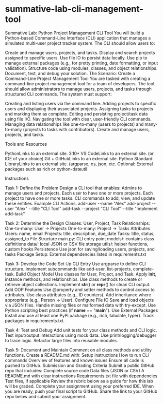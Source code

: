 # summative-lab-cli-management-tool

Summative Lab: Python Project Management CLI Tool 
You will build a Python-based Command-Line Interface (CLI) application that manages a simulated multi-user project tracker system. The CLI should allow users to:

Create and manage users, projects, and tasks.
Display and search projects assigned to specific users.
Use file IO to persist data locally.
Use pip to manage external packages (e.g., for pretty printing, date formatting, or input validation).
Structure code using modules, classes, and object relationships.
Document, test, and debug your solution.
The Scenario: Create a Command-Line Project Management Tool 
You are tasked with creating a command-line project management tool for a team of developers. The tool should allow administrators to manage users, projects, and tasks through structured CLI commands. The system must support:

Creating and listing users via the command line.
Adding projects to specific users and displaying their associated projects.
Assigning tasks to projects and marking them as complete.
Editing and persisting project/task data using file I/O.
Navigating the tool with clear, user-friendly CLI commands.
Managing data relationships like one-to-many (users to projects) and many-to-many (projects to tasks with contributors).
Create and manage users, projects, and tasks.

Tools and Resources

PythonLinks to an external site. 3.10+
VS CodeLinks to an external site. (or IDE of your choice)
Git + GitHubLinks to an external site.
Python Standard LibraryLinks to an external site. (argparse, os, json, etc.
Optional: External packages such as rich or python-dateutil

Instructions

Task 1: Define the Problem
Design a CLI tool that enables:
Admins to manage users and projects.
Each user to have one or more projects.
Each project to have one or more tasks.
CLI commands to add, view, and update these entities.
Example CLI Actions:
add-user --name "Alex"
add-project --user "Alex" --title "CLI Tool"
add-task --project "CLI Tool" --title "Implement add-task"

Task 2: Determine the Design
Classes: User, Project, Task
Relationships:
One-to-many: User -> Projects
One-to-many: Project -> Tasks
Attributes
Users: name, email
Projects: title, description, due_date
Tasks: title, status, assigned_to
File Structure
main.py: CLI entry point
models/: contains class definitions
data/: local JSON or CSV file storage
utils/: helper functions, custom hooks
Persistence
Use json for saving/loading users, projects, and tasks
Package Setup:
External dependencies listed in requirements.txt

Task 3: Develop the Code
Set Up CLI Entry
Use argparse to define CLI structure.
Implement subcommands like add-user, list-projects, complete-task.
Build Object Model
Use classes for User, Project, and Task.
Apply __init__, instance methods, and relationships.
Use class methods to create or retrieve object collections.
Implement __str__() or __repr__() for clean CLI output.
Add OOP Features
Use @property and setter methods to control access to attributes.
Use class attributes (e.g., ID counters).
Add inheritance where appropriate (e.g., Person → User).
Configure File IO
Save and load objects via JSON files.
Handle missing files or malformed data with try-except.
Use Python scripting best practices (if __name__ == "__main__").
Use External Packages
Install and use at least one PyPi package (e.g., rich, tabulate, typer).
Track packages in requirements.txt.

Task 4: Test and Debug
Add unit tests for your class methods and CLI logic.
Test input/output interactions using mock data.
Use print/logging/debugger to trace logic.
Refactor large files into reusable modules.

Task 5: Document and Maintain
Comment on all class methods and utility functions.
Create a README.md with:
Setup instructions
How to run CLI commands
Overview of features and known issues
Ensure all code is pushed to GitHub.
Submission and Grading Criteria
Submit a public GitHub repo that includes:
Complete source code
Data files (JSON or CSV)
A README.md with clear instructions
Requirements.txt file with dependencies
Test files, if applicable
Review the rubric below as a guide for how this lab will be graded.
Complete your assignment using your preferred IDE.
When you are ready, push your final script to GitHub.
Share the link to your GitHub repo below and submit your assignment.
